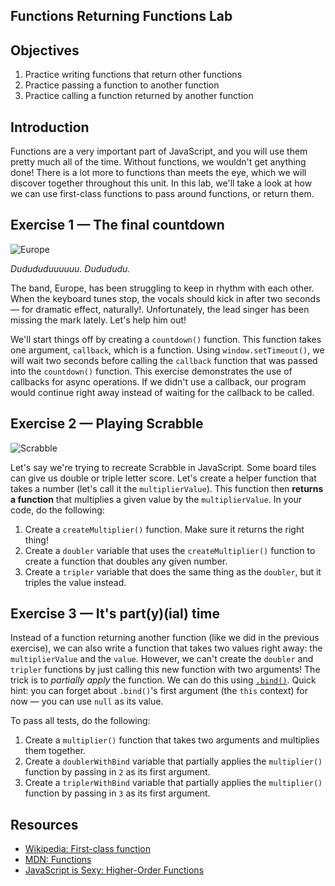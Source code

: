 Functions Returning Functions Lab
---

## Objectives

1. Practice writing functions that return other functions
2. Practice passing a function to another function
3. Practice calling a function returned by another function

## Introduction
Functions are a very important part of JavaScript, and you will use them pretty much all of the time. Without functions,
we wouldn't get anything done! There is a lot more to functions than meets the eye, which we will discover together
throughout this unit. In this lab, we'll take a look at how we can use first-class functions to pass around functions,
or return them.

## Exercise 1 — The final countdown
![Europe](http://www.ifsociety.com/img_upload/artists/1050a.jpg)

*Dudududuuuuuu. Dudududu.*

The band, Europe, has been struggling to keep in rhythm with each other. When the keyboard tunes stop, the vocals should
kick in after two seconds — for dramatic effect, naturally!. Unfortunately, the lead singer has been missing the mark
lately. Let's help him out!

We'll start things off by creating a `countdown()` function. This function takes one argument, `callback`, which is a
function. Using `window.setTimeout()`, we will wait two seconds before calling the `callback` function that was
passed into the `countdown()` function. This exercise demonstrates the use of callbacks for async operations. If we
didn't use a callback, our program would continue right away instead of waiting for the callback to be called.


## Exercise 2 — Playing Scrabble
![Scrabble](http://www.bolsboardgames.com/scrabble.jpg)

Let's say we're trying to recreate Scrabble in JavaScript. Some board tiles can give us double or triple letter score.
Let's create a helper function that takes a number (let's call it the `multiplierValue`). This function then **returns a
function** that multiplies a given value by the `multiplierValue`. In your code, do the following:

1. Create a `createMultiplier()` function. Make sure it returns the right thing!
2. Create a `doubler` variable that uses the `createMultiplier()` function to create a function that doubles any given number.
2. Create a `tripler` variable that does the same thing as the `doubler`, but it triples the value instead.

## Exercise 3 — It's part(y)(ial) time
Instead of a function returning another function (like we did in the previous exercise), we can also write a function
that takes two values right away: the `multiplierValue` and the `value`. However, we can't create the `doubler` and
`tripler` functions by just calling this new function with two arguments! The trick is to _partially apply_ the function.
We can do this using [`.bind()`](https://developer.mozilla.org/en/docs/Web/JavaScript/Reference/Global_objects/Function/bind).
Quick hint: you can forget about `.bind()`'s first argument (the `this` context) for now — you can use `null` as its value.

To pass all tests, do the following:

1. Create a `multiplier()` function that takes two arguments and multiplies them together.
2. Create a `doublerWithBind` variable that partially applies the `multiplier()` function by passing in `2` as its first
argument.
3. Create a `triplerWithBind` variable that partially applies the `multiplier()` function by passing in `3` as its first
argument.

## Resources

- [Wikipedia: First-class function](https://en.wikipedia.org/wiki/First-class_function)
- [MDN: Functions](https://developer.mozilla.org/en-US/docs/Web/JavaScript/Reference/Functions)
- [JavaScript is Sexy: Higher-Order Functions](http://javascriptissexy.com/tag/higher-order-functions/)
